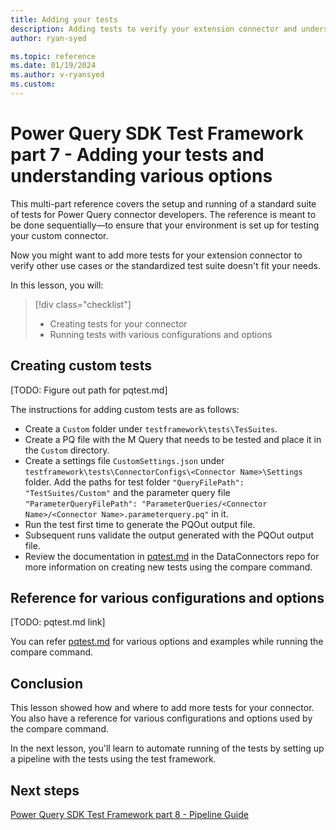 ```yaml
---
title: Adding your tests
description: Adding tests to verify your extension connector and understanding various options while working with the test framework
author: ryan-syed

ms.topic: reference
ms.date: 01/19/2024
ms.author: v-ryansyed
ms.custom:
---
```


# Power Query SDK Test Framework part 7 - Adding your tests and understanding various options

This multi-part reference covers the setup and running of a standard suite of tests for Power Query connector developers. The reference is meant to be done sequentially—to ensure that your environment is set up for testing your custom connector.

Now you might want to add more tests for your extension connector to verify other use cases or the standardized test suite doesn't fit your needs.

In this lesson, you will:

> [!div class="checklist"]
>
> * Creating tests for your connector
> * Running tests with various configurations and options

## Creating custom tests

[TODO: Figure out path for pqtest.md]

The instructions for adding custom tests are as follows:

* Create a `Custom` folder under `testframework\tests\TesSuites`.
* Create a PQ file with the M Query that needs to be tested and place it in the `Custom` directory.
* Create a settings file `CustomSettings.json` under `testframework\tests\ConnectorConfigs\<Connector Name>\Settings` folder. Add the paths for test folder `"QueryFilePath": "TestSuites/Custom"` and the parameter query file `"ParameterQueryFilePath": "ParameterQueries/<Connector Name>/<Connector Name>.parameterquery.pq"` in it.
* Run the test first time to generate the PQOut output file.
* Subsequent runs validate the output generated with the PQOut output file.
* Review the documentation in [pqtest.md](https://dev.azure.com/powerbi/Power%20Query/_git/DataConnectors?path=/PowerQuerySDKTestFramework/docs/PowerQuerySdkTools/Tools/PQTest/pqtest.md&_a=preview&version=GBmaster) in the DataConnectors repo for more information on creating new tests using the compare command.

## Reference for various configurations and options

[TODO: pqtest.md link]

You can refer [pqtest.md](TBD) for various options and examples while running the compare command.

## Conclusion

This lesson showed how and where to add more tests for your connector. You also have a reference for various configurations and options used by the compare command.

In the next lesson, you'll learn to automate running of the tests by setting up a pipeline with the tests using the test framework.

## Next steps

[Power Query SDK Test Framework part 8 - Pipeline Guide](./8-pipeline.md)
